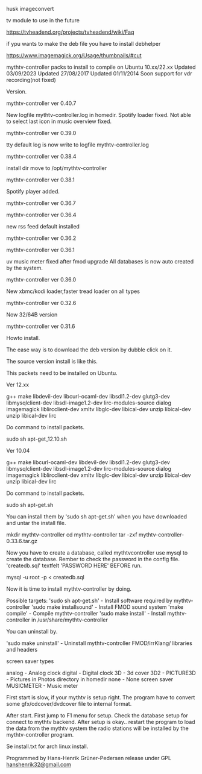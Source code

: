 husk imageconvert 

tv module to use in the future

https://tvheadend.org/projects/tvheadend/wiki/Faq



if ypu wants to make the deb file you have to install debhelper

https://www.imagemagick.org/Usage/thumbnails/#cut

 mythtv-controller
 packs to install to compile on Ubuntu 10.xx/22.xx
 Updated 03/09/2023
 Updated 27/08/2017
 Updated 01/11/2014
 Soon support for vdr recording(not fixed)

Version.

mythtv-controller ver 0.40.7

New logfile mythtv-controller.log in homedir.
Spotify loader fixed.
Not able to select last icon in music overview fixed.

mythtv-controller ver 0.39.0

tty default log is now write to logfile mythtv-controller.log

mythtv-controller ver 0.38.4

install dir move to /opt/mythtv-controller

mythtv-controller ver 0.38.1

Spotify player added.

mythtv-controller ver 0.36.7

mythtv-controller ver 0.36.4

new rss feed default installed



mythtv-controller ver 0.36.2


mythtv-controller ver 0.36.1

uv music meter fixed after fmod upgrade
All databases is now auto created by the system.

mythtv-controller ver 0.36.0

New xbmc/kodi loader,faster tread loader on all types

mythtv-controller ver 0.32.6

Now 32/64B version

mythtv-controller ver 0.31.6

Howto install.

The ease way is to download the deb version by dubble click on it.

The source version install is like this. 

This packets need to be installed on Ubuntu.

Ver 12.xx

g++ make libdevil-dev libcurl-ocaml-dev libsdl1.2-dev glutg3-dev 
libmysqlclient-dev libsdl-image1.2-dev lirc-modules-source dialog 
imagemagick liblircclient-dev xmltv libglc-dev libical-dev unzip 
libical-dev unzip libical-dev lirc

Do command to install packets.

sudo sh apt-get_12.10.sh

Ver 10.04

g++ make libcurl-ocaml-dev libdevil-dev libsdl1.2-dev glutg3-dev
libmysqlclient-dev libsdl-image1.2-dev lirc-modules-source dialog
imagemagick liblircclient-dev xmltv libglc-dev libical-dev unzip libical-dev
unzip libical-dev lirc

Do command to install packets.

sudo sh apt-get.sh

You can install them by 'sudo sh apt-get.sh' when you have downloaded and
untar the install file.

mkdir mythtv-controller
cd mythtv-controller
tar -zxf mythtv-controller-0.33.6.tar.gz

Now you have to create a database, called mythtvcontroller
use mysql to create the database. Rember to check the password in the
config file. 'createdb.sql' textfelt 'PASSWORD HERE' BEFORE run.

mysql -u root -p < createdb.sql


Now it is time to install mythtv-controller by doing.

Possible targets:
'sudo sh apt-get.sh'       - Install software required by mythtv-controller
'sudo make installsound'   - Install FMOD sound system
'make compile'             - Compile mythtv-controller
'sudo make install'        - Install mythtv-controller in /usr/share/mythtv-controller

You can uninstall by.

'sudo make uninstall'      - Uninstall mythtv-controller FMOD/irrKlang/ libraries and headers

screen saver types

analog		- Analog clock
digital		- Digital clock
3D		- 3d cover
3D2		- 
PICTURE3D	- Pictures in Photos directory in homedir
none		- None screen saver
MUSICMETER	- Music meter


First start is slow, if your mythtv is setup right. The program have to
convert some gfx/cdcover/dvdcover file to internal format.

After start. First jump to F1 menu for setup.
Check the database setup for connect to mythtv backend.
After setup is okay.. restart the program to load the data from the mythtv
system the radio stations will be installed by the mythtv-controller
program.

Se install.txt for arch linux install.

 Programmed by Hans-Henrik Grüner-Pedersen
 release under GPL
 hanshenrik32@gmail.com

